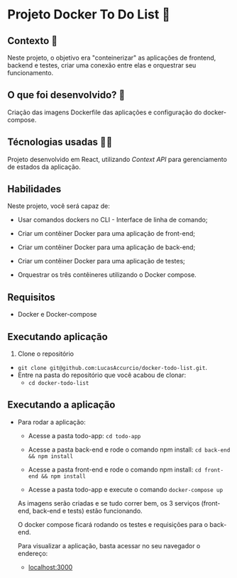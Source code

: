 # Projeto Docker To Do List :whale2:

## Contexto :bookmark_tabs:

Neste projeto, o objetivo era "conteinerizar" as aplicações de frontend, backend e testes, criar uma conexão entre elas e orquestrar seu funcionamento.

## O que foi desenvolvido? 🤔

Criação das imagens Dockerfile das aplicações e configuração do docker-compose.


## Técnologias usadas :technologist:

Projeto desenvolvido em React, utilizando _Context API_ para gerenciamento de estados da aplicação.

## Habilidades

Neste projeto, você será capaz de:

  * Usar comandos dockers no CLI - Interface de linha de comando;

  * Criar um contêiner Docker para uma aplicação de front-end;

  * Criar um contêiner Docker para uma aplicação de back-end;

  * Criar um contêiner Docker para uma aplicação de testes;

  * Orquestrar os três contêineres utilizando o Docker compose.

## Requisitos
  * Docker e Docker-compose

## Executando aplicação

1. Clone o repositório
  * `git clone git@github.com:LucasAccurcio/docker-todo-list.git`.
  * Entre na pasta do repositório que você acabou de clonar:
    * `cd docker-todo-list`

## Executando a aplicação

* Para rodar a aplicação:
  - Acesse a pasta todo-app:
  `cd todo-app`

  - Acesse a pasta back-end e rode o comando npm install:
  `cd back-end && npm install`

  - Acesse a pasta front-end e rode o comando npm install:
  `cd front-end && npm install`

  - Acesse a pasta todo-app e execute o comando
  `docker-compose up`


  As imagens serão criadas e se tudo correr bem, os 3 serviços (front-end, back-end e tests) estão funcionando.

  O docker compose ficará rodando os testes e requisições para o back-end.

  Para visualizar a aplicação, basta acessar no seu navegador o endereço:
  - [localhost:3000](http://localhost:3000) 